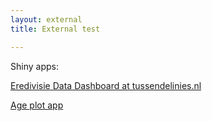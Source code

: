 ```yaml
---
layout: external
title: External test

---
```


Shiny apps:

<a href="http://tussendelinies.nl/data-dashboard">Eredivisie Data Dashboard at tussendelinies.nl</a>

<a href="http://shinynew.robinkoetsier.nl/AppTwo">Age plot app</a>


